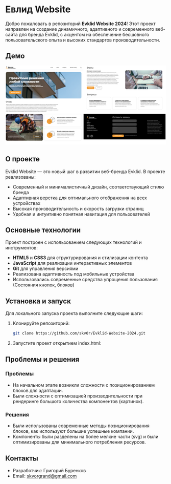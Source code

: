 # Евлид Website

Добро пожаловать в репозиторий **Evklid Website 2024**! Этот проект направлен на создание динамичного, адаптивного и современного веб-сайта для бренда Evklid, с акцентом на обеспечение бесшовного пользовательского опыта и высоких стандартов производительности.

## Демо

![Скриншот сайта](screenshots/evklid-fullscreen.png)

## О проекте

Evklid Website — это новый шаг в развитии веб-бренда Evklid. В проекте реализованы:

- Современный и минималистичный дизайн, соответствующий стилю бренда
- Адаптивная верстка для оптимального отображения на всех устройствах
- Высокая производительность и скорость загрузки страниц
- Удобная и интуитивно понятная навигация для пользователей

## Основные технологии

Проект построен с использованием следующих технологий и инструментов:

- **HTML5** и **CSS3** для структурирования и стилизации контента
- **JavaScript** для реализации интерактивных элементов
- **Git** для управления версиями
- Реализована адаптивность под мобильные устройства
- Использовались современные средства упрощения пользования (Состояния кнопок, блоков)

## Установка и запуск

Для локального запуска проекта выполните следующие шаги:

1. Клонируйте репозиторий:
   ```bash
   git clone https://github.com/skv0r/Evklid-Website-2024.git

2. Запустите проект открытием index.html:

## Проблемы и решения
### Проблемы
- На начальном этапе возникли сложности с позиционированием блоков для адаптации.
- Были сложности с оптимизацией производительности при рендеринге большого количества компонентов (картинок).

### Решения
- Были использованы современные методы позиционирования блоков, как используют большие успешные компании.
- Компоненты были разделены на более мелкие части (svg) и были оптимизированы для минимального потребления ресурсов.

## Контакты
- Разработчик: Григорий Буренков
- Email: [skvorgrand@gmail.com](mailto:skvorgrand@gmail.com)
